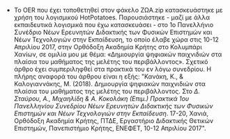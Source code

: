-  Το OER που έχει τοποθετηθεί στον φάκελο ΖΩΑ.zip κατασκευάστηκε με χρήση του λογισμικού HotPotatoes. Παρουσιάστηκε - μαζί με άλλα εκπαιδευτικά λογισμικά που έχω κατασκευάσει -  στο 1ο Πανελλήνιο Συνέδριο Νέων Ερευνητών Διδακτικής των Φυσικών Επιστημών και Νέων Τεχνολογιών στην Εκπαίδευση, το οποίο έλαβε χώρα στις 10-12 Απριλίου 2017, στην Ορθόδοξη Ακαδημία Κρήτης στο Κολυμπάρι Χανίων, σε ομιλία μου με θέμα: «Δημιουργία ψηφιακών παιχνιδιών στα πλαίσια του μαθήματος της μελέτης του περιβάλλοντος». Σχετικό άρθρο έχει συμπεριληφθεί στα πρακτικά του εν λόγω συνεδρίου. Η πλήρης αναφορά του άρθρου είναι η εξής:
"Κανάκη, Κ., & Καλογιαννάκης, Μ. (2018). Δημιουργία ψηφιακών παιχνιδιών στα πλαίσια του μαθήματος της μελέτης του περιβάλλοντος. Στο *Δ. Σταύρου, Α., Μιχαηλίδη & Α. Κοκολάκη (Επιμ.) Πρακτικά 1ου Πανελληνίου Συνεδρίου Νέων Ερευνητών Διδακτικής των Φυσικών Επιστημών και Νέων Τεχνολογιών στην Εκπαίδευση*. 17-20, Χανιά, Ορθόδοξη Ακαδημία Κρήτης, ΠΤΔΕ, Εργαστήριο Διδακτικής Θετικών Επιστημών, Πανεπιστήμιο Κρήτης, ΕΝΕΦΕΤ, 10-12 Απριλίου 2017".

